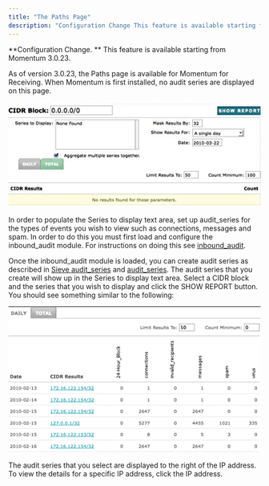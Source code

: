 ```yaml
---
title: "The Paths Page"
description: "Configuration Change This feature is available starting from Momentum 3 0 23 As of version 3 0 23 the Paths page is available for Momentum for Receiving When Momentum is first installed no audit series are displayed on this page Figure 3 30 Paths In order to populate the Series..."
---
```


**Configuration Change. ** This feature is available starting from Momentum 3.0.23.

As of version 3.0.23, the Paths page is available for Momentum for Receiving. When Momentum is first installed, no audit series are displayed on this page.

<a name="figure_paths"></a> 


![Paths](images/web3/paths.jpg)

In order to populate the Series to display text area, set up audit_series for the types of events you wish to view such as connections, messages and spam. In order to do this you must first load and configure the inbound_audit module. For instructions on doing this see [inbound_audit](/momentum/3/3-reference/3-reference-modules-inbound-audit).

Once the inbound_audit module is loaded, you can create audit series as described in [Sieve audit_series](https://support.messagesystems.com/docs/web/sieve.ecaddons#sieve.ectypes_audit_series) and [audit_series](https://support.messagesystems.com/docs/web/sieve.ref.audit_series). The audit series that you create will show up in the Series to display text area. Select a CIDR block and the series that you wish to display and click the SHOW REPORT button. You should see something similar to the following:

<a name="figure_cidr_results"></a> 


![CIDR results](images/web3/cidr_results.png)

The audit series that you select are displayed to the right of the IP address. To view the details for a specific IP address, click the IP address.